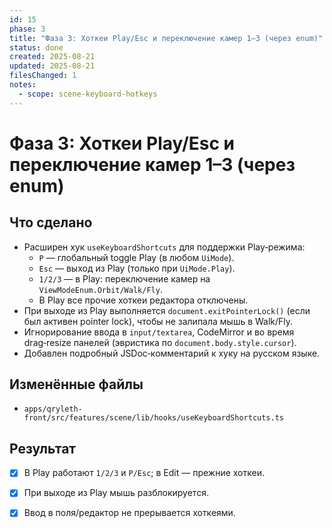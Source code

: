 ```yaml
---
id: 15
phase: 3
title: "Фаза 3: Хоткеи Play/Esc и переключение камер 1–3 (через enum)"
status: done
created: 2025-08-21
updated: 2025-08-21
filesChanged: 1
notes:
  - scope: scene-keyboard-hotkeys
---
```


# Фаза 3: Хоткеи Play/Esc и переключение камер 1–3 (через enum)

## Что сделано
- Расширен хук `useKeyboardShortcuts` для поддержки Play‑режима:
  - `P` — глобальный toggle Play (в любом `UiMode`).
  - `Esc` — выход из Play (только при `UiMode.Play`).
  - `1/2/3` — в Play: переключение камер на `ViewModeEnum.Orbit/Walk/Fly`.
  - В Play все прочие хоткеи редактора отключены.
- При выходе из Play выполняется `document.exitPointerLock()` (если был активен pointer lock), чтобы не залипала мышь в Walk/Fly.
- Игнорирование ввода в `input/textarea`, CodeMirror и во время drag‑resize панелей (эвристика по `document.body.style.cursor`).
- Добавлен подробный JSDoc‑комментарий к хуку на русском языке.

## Изменённые файлы
- `apps/qryleth-front/src/features/scene/lib/hooks/useKeyboardShortcuts.ts`

## Результат
- [x] В Play работают `1/2/3` и `P/Esc`; в Edit — прежние хоткеи.
- [x] При выходе из Play мышь разблокируется.
- [x] Ввод в поля/редактор не прерывается хоткеями.

